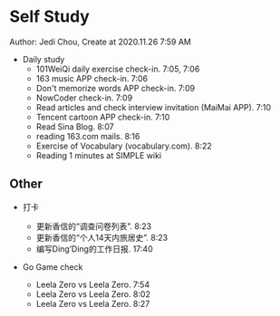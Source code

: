 # Self Study

Author: Jedi Chou, Create at 2020.11.26 7:59 AM

* Daily study
  * 101WeiQi daily exercise check-in. 7:05, 7:06
  * 163 music APP check-in. 7:06
  * Don't memorize words APP check-in. 7:09
  * NowCoder check-in. 7:09
  * Read articles and check interview invitation (MaiMai APP). 7:10
  * Tencent cartoon APP check-in. 7:10
  * Read Sina Blog. 8:07
  * reading 163.com mails. 8:16
  * Exercise of Vocabulary (vocabulary.com). 8:22
  * Reading 1 minutes at SIMPLE wiki

## Other

* 打卡
  * 更新香信的“调查问卷列表”. 8:23
  * 更新香信的“个人14天内旅居史”. 8:23
  * 编写Ding’Ding的工作日报. 17:40

* Go Game check
  * Leela Zero vs Leela Zero. 7:54
  * Leela Zero vs Leela Zero. 8:02
  * Leela Zero vs Leela Zero. 8:27
